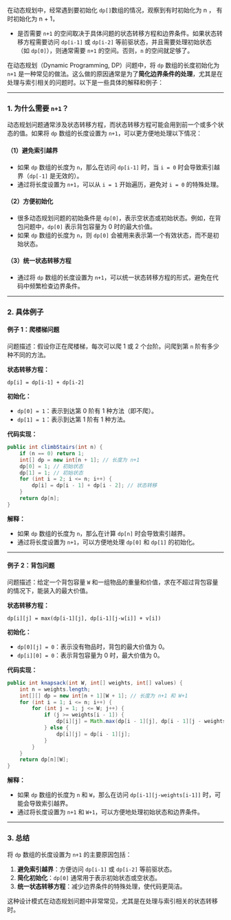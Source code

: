 
在动态规划中，经常遇到要初始化 `dp[]`数组的情况，观察到有时初始化为 n ， 有时初始化为 n + 1，

- 是否需要 `n+1` 的空间取决于具体问题的状态转移方程和边界条件。如果状态转移方程需要访问 `dp[i-1]` 或 `dp[i-2]` 等前驱状态，并且需要处理初始状态（如 `dp[0]`），则通常需要 `n+1` 的空间。否则，`n` 的空间就足够了。

在动态规划（Dynamic Programming, DP）问题中，将 `dp` 数组的长度初始化为 `n+1` 是一种常见的做法。这么做的原因通常是为了**简化边界条件的处理**，尤其是在处理与索引相关的问题时。以下是一些具体的解释和例子：

---

### 1. **为什么需要 `n+1`？**
动态规划问题通常涉及状态转移方程，而状态转移方程可能会用到前一个或多个状态的值。如果将 `dp` 数组的长度设置为 `n+1`，可以更方便地处理以下情况：

#### （1）避免索引越界
- 如果 `dp` 数组的长度为 `n`，那么在访问 `dp[i-1]` 时，当 `i = 0` 时会导致索引越界（`dp[-1]` 是无效的）。
- 通过将长度设置为 `n+1`，可以从 `i = 1` 开始遍历，避免对 `i = 0` 的特殊处理。

#### （2）方便初始化
- 很多动态规划问题的初始条件是 `dp[0]`，表示空状态或初始状态。例如，在背包问题中，`dp[0]` 表示背包容量为 0 时的最大价值。
- 如果 `dp` 数组的长度为 `n`，则 `dp[0]` 会被用来表示第一个有效状态，而不是初始状态。

#### （3）统一状态转移方程
- 通过将 `dp` 数组的长度设置为 `n+1`，可以统一状态转移方程的形式，避免在代码中频繁检查边界条件。

---

### 2. **具体例子**

#### 例子 1：爬楼梯问题
问题描述：假设你正在爬楼梯，每次可以爬 1 或 2 个台阶。问爬到第 `n` 阶有多少种不同的方法。

**状态转移方程：**
```
dp[i] = dp[i-1] + dp[i-2]
```

**初始化：**
- `dp[0] = 1`：表示到达第 0 阶有 1 种方法（即不爬）。
- `dp[1] = 1`：表示到达第 1 阶有 1 种方法。

**代码实现：**
```java
public int climbStairs(int n) {
    if (n == 0) return 1;
    int[] dp = new int[n + 1]; // 长度为 n+1
    dp[0] = 1; // 初始状态
    dp[1] = 1; // 初始状态
    for (int i = 2; i <= n; i++) {
        dp[i] = dp[i - 1] + dp[i - 2]; // 状态转移
    }
    return dp[n];
}
```

**解释：**
- 如果 `dp` 数组的长度为 `n`，那么在计算 `dp[n]` 时会导致索引越界。
- 通过将长度设置为 `n+1`，可以方便地处理 `dp[0]` 和 `dp[1]` 的初始化。

---

#### 例子 2：背包问题
问题描述：给定一个背包容量 `W` 和一组物品的重量和价值，求在不超过背包容量的情况下，能装入的最大价值。

**状态转移方程：**
```
dp[i][j] = max(dp[i-1][j], dp[i-1][j-w[i]] + v[i])
```

**初始化：**
- `dp[0][j] = 0`：表示没有物品时，背包的最大价值为 0。
- `dp[i][0] = 0`：表示背包容量为 0 时，最大价值为 0。

**代码实现：**
```java
public int knapsack(int W, int[] weights, int[] values) {
    int n = weights.length;
    int[][] dp = new int[n + 1][W + 1]; // 长度为 n+1 和 W+1
    for (int i = 1; i <= n; i++) {
        for (int j = 1; j <= W; j++) {
            if (j >= weights[i - 1]) {
                dp[i][j] = Math.max(dp[i - 1][j], dp[i - 1][j - weights[i - 1]] + values[i - 1]);
            } else {
                dp[i][j] = dp[i - 1][j];
            }
        }
    }
    return dp[n][W];
}
```

**解释：**
- 如果 `dp` 数组的长度为 `n` 和 `W`，那么在访问 `dp[i-1][j-weights[i-1]]` 时，可能会导致索引越界。
- 通过将长度设置为 `n+1` 和 `W+1`，可以方便地处理初始状态和边界条件。

---

### 3. **总结**
将 `dp` 数组的长度设置为 `n+1` 的主要原因包括：
1. **避免索引越界**：方便访问 `dp[i-1]` 或 `dp[i-2]` 等前驱状态。
2. **简化初始化**：`dp[0]` 通常用于表示初始状态或空状态。
3. **统一状态转移方程**：减少边界条件的特殊处理，使代码更简洁。

这种设计模式在动态规划问题中非常常见，尤其是在处理与索引相关的状态转移时。

